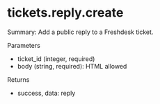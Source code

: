 # tickets.reply.create

Summary: Add a public reply to a Freshdesk ticket.

Parameters
- ticket_id (integer, required)
- body (string, required): HTML allowed

Returns
- success, data: reply
